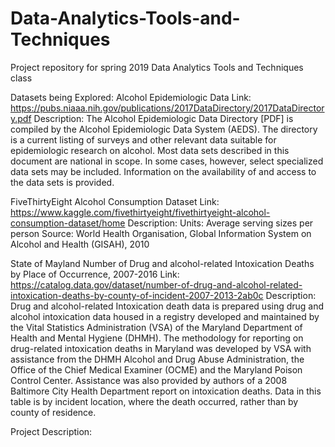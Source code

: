 # Data-Analytics-Tools-and-Techniques
Project repository for spring 2019 Data Analytics Tools and Techniques class

Datasets being Explored:
  Alcohol Epidemiologic Data
    Link: https://pubs.niaaa.nih.gov/publications/2017DataDirectory/2017DataDirectory.pdf
    Description:  The Alcohol Epidemiologic Data Directory [PDF] is compiled by the Alcohol Epidemiologic Data System (AEDS). The                           directory is a current listing of surveys and other relevant data suitable for epidemiologic research on alcohol. Most                     data sets described in this document are national in scope. In some cases, however, select specialized data sets may be                   included. Information on the availability of and access to the data sets is provided.

  FiveThirtyEight Alcohol Consumption Dataset
    Link: https://www.kaggle.com/fivethirtyeight/fivethirtyeight-alcohol-consumption-dataset/home
    Description: Units: Average serving sizes per person Source: World Health Organisation, Global Information System on Alcohol and                        Health (GISAH), 2010
  
  State of Mayland Number of Drug and alcohol-related Intoxication Deaths by Place of Occurrence, 2007-2016
    Link: https://catalog.data.gov/dataset/number-of-drug-and-alcohol-related-intoxication-deaths-by-county-of-incident-2007-2013-2ab0c
    Description:    Drug and alcohol-related Intoxication death data is prepared using drug and alcohol intoxication data housed in a                         registry developed and maintained by the Vital Statistics Administration (VSA) of the Maryland                                             Department of Health and Mental Hygiene (DHMH). The methodology for reporting on drug-related intoxication deaths in                       Maryland was developed by VSA with assistance from the DHMH Alcohol and Drug Abuse Administration, the Office of the                       Chief Medical Examiner (OCME) and the Maryland Poison Control Center. Assistance was also provided by authors of a                         2008 Baltimore City Health Department report on intoxication deaths. Data in this table is by incident location, where                     the death occurred, rather than by county of residence.

Project Description:

